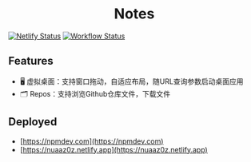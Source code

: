 <h1 align="center"> Notes </h1>

<!-- <div align="center">
  <img src="./public/favicon.ico" width="300"  alt="Logo"/>
</div> -->

[![Netlify Status](https://api.netlify.com/api/v1/badges/d831c364-4aec-45c8-a557-1ee6c356d7ec/deploy-status)](https://app.netlify.com/sites/nuaaz0z/deploys)
[![Workflow Status](https://github.com/NUAAZ0Z/Notes/actions/workflows/aliyun-oss.yml/badge.svg)](https://github.com/NUAAZ0Z/Notes/actions)

## Features
- 🖥️ 虚拟桌面：支持窗口拖动，自适应布局，随URL查询参数启动桌面应用
- 🗂️ Repos：支持浏览Github仓库文件，下载文件

## Deployed
- [https://npmdev.com](https://npmdev.com)
- [https://nuaaz0z.netlify.app](https://nuaaz0z.netlify.app)
